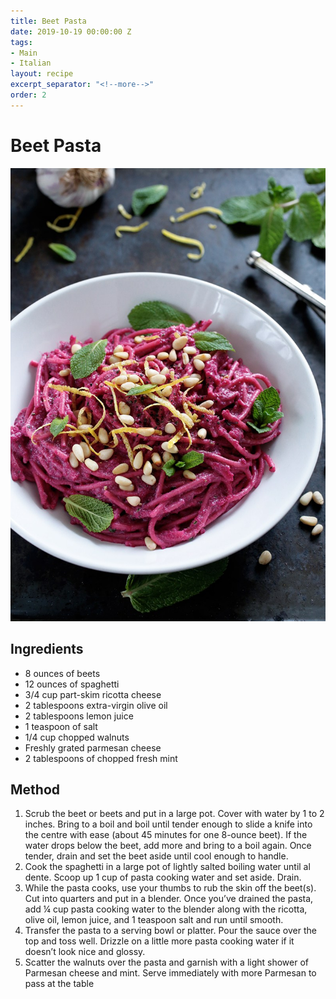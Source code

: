 ```yaml
---
title: Beet Pasta
date: 2019-10-19 00:00:00 Z
tags:
- Main
- Italian
layout: recipe
excerpt_separator: "<!--more-->"
order: 2
---
```


# Beet Pasta

<!--more-->

[![Beet Pasta](/_uploads/beetpasta.jpg)](/_uploads/beetpasta.jpg)

## Ingredients

- 8 ounces of beets
- 12 ounces of spaghetti
- 3/4 cup part-skim ricotta cheese
- 2 tablespoons extra-virgin olive oil
- 2 tablespoons lemon juice
- 1 teaspoon of salt
- 1/4 cup chopped walnuts
- Freshly grated parmesan cheese
- 2 tablespoons of chopped fresh mint


## Method

1. Scrub the beet or beets and put in a large pot. Cover with water by 1 to 2 inches. Bring to a boil and boil until tender enough to slide a knife into the centre with ease (about 45 minutes for one 8-ounce beet). If the water drops below the beet, add more and bring to a boil again. Once tender, drain and set the beet aside until cool enough to handle. 
2. Cook the spaghetti in a large pot of lightly salted boiling water until al dente. Scoop up 1 cup of pasta cooking water and set aside. Drain. 
3. While the pasta cooks, use your thumbs to rub the skin off the beet(s). Cut into quarters and put in a blender. Once you’ve drained the pasta, add ¼ cup pasta cooking water to the blender along with the ricotta, olive oil, lemon juice, and 1 teaspoon salt and run until smooth. 
4. Transfer the pasta to a serving bowl or platter. Pour the sauce over the top and toss well. Drizzle on a little more pasta cooking water if it doesn’t look nice and glossy.
5. Scatter the walnuts over the pasta and garnish with a light shower of Parmesan cheese and mint. Serve immediately with more Parmesan to pass at the table
